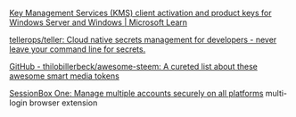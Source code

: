 
[Key Management Services (KMS) client activation and product keys for Windows Server and Windows | Microsoft Learn](https://learn.microsoft.com/en-us/windows-server/get-started/kms-client-activation-keys)

[tellerops/teller: Cloud native secrets management for developers - never leave your command line for secrets.](https://github.com/tellerops/teller)

[GitHub - thilobillerbeck/awesome-steem: A cureted list about these awesome smart media tokens](https://github.com/thilobillerbeck/awesome-steem)

[SessionBox One: Manage multiple accounts securely on all platforms](https://sessionbox.io/)
multi-login browser extension
